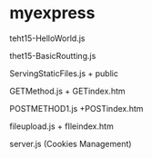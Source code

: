 # myexpress

teht15-HelloWorld.js

thet15-BasicRoutting.js

ServingStaticFiles.js + public

GETMethod.js + GETindex.htm

POSTMETHOD1.js +POSTindex.htm

fileupload.js + fIleindex.htm

server.js (Cookies Management)
